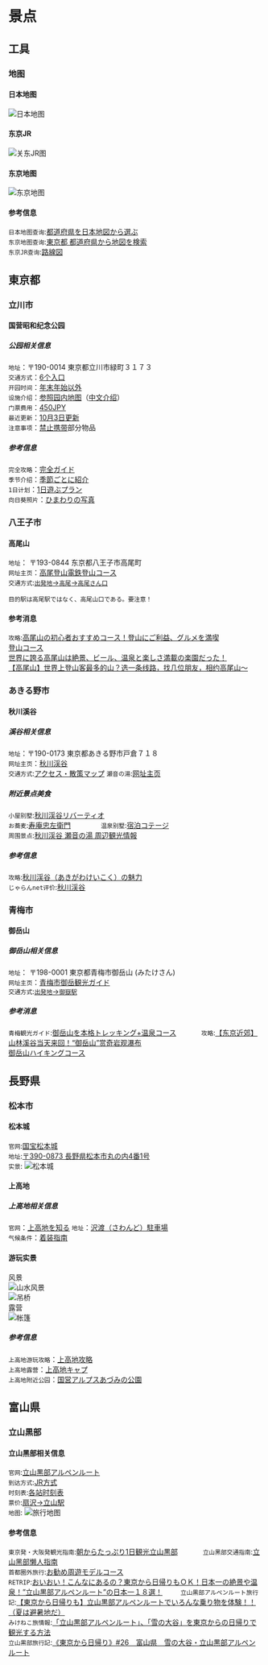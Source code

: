 # 景点
## 工具
### 地图
#### 日本地图   
![日本地图](assets/japan.png)   
#### 东京JR   
![关东JR图](assets/map_tokyo.jpg)   
#### 东京地图   
![东京地图](assets/tokyo.jpg)   
#### 参考信息
`日本地图查询`:[都道府県を日本地図から選ぶ](https://uub.jp/map/)      
`东京地图查询`:[東京都 都道府県から地図を検索](https://www.mapion.co.jp/map/admi13.html)    
`东京JR查询`:[路線図](https://www.jreast.co.jp/map/)    

## 東京都
### 立川市
#### 国营昭和纪念公园
##### 公园相关信息      
`地址`：〒190-0014 東京都立川市緑町３１７３     
`交通方式`：[6个入口]((https://www.showakinen-koen.jp/access/))     
`开园时间`：[年末年始以外](https://www.showakinen-koen.jp/guide/schedule/)      
`设施介绍`：[参照园内地图](https://www.showakinen-koen.jp/facility/)（[中文介绍](https://www.showakinen-koen.jp/zh/)）     
`门票费用`：[450JPY](https://www.showakinen-koen.jp/guide/price/)     
`最近更新`：[10月3日更新](https://www.showakinen-koen.jp/information/craft-event/)      
`注意事项`：[禁止携带](https://www.showakinen-koen.jp/guide/forbidden/)部分物品      

##### 参考信息
`完全攻略`：[完全ガイド](https://haveagood.holiday/articles/197)    
`季节介绍`：[季節ごとに紹介](https://aumo.jp/articles/46171)  
`1日计划`：[1日遊ぶプラン](https://play-life.jp/plans/18578)         
`向日葵照片`：[ひまわりの写真](https://www.himawaribatake.net/showakinenpark.php)      

### 八王子市
#### 高尾山
`地址`： 〒193-0844 东京都八王子市高尾町         
`网址主页`：[高尾登山電鉄登山コース](https://www.takaotozan.co.jp/course/)     
`交通方式`:[`出発地`→`高尾`→`高尾さん口`](https://www.takaotozan.co.jp/trafic/)　　
```
目的駅は高尾駅ではなく、高尾山口である。要注意！
```
#### 参考消息 　　　
`攻略`:[高尾山の初心者おすすめコース！登山にご利益、グルメを満喫](https://travel.rakuten.co.jp/mytrip/howto/takaosan-guide)                
[登山コース](https://mttakaomagazine.com/trails)   
[世界に誇る高尾山は絶景、ビール、温泉と楽しさ満載の楽園だった！](https://gurutabi.gnavi.co.jp/a/a_2063/)     
[【高尾山】世界上登山客最多的山？选一条线路，找几位朋友，相约高尾山～](https://matcha-jp.com/cn/1329)                       

### あきる野市
#### 秋川溪谷
##### 溪谷相关信息
`地址`：〒190-0173 東京都あきる野市戸倉７１８    
`网址主页`：[秋川渓谷](https://www.akirunokanko.com/)    
`交通方式`:[アクセス・散策マップ](https://www.akirunokanko.com/?cat=41)
`瀬音の湯`:[网址主页](http://www.seotonoyu.jp/)

##### 附近景点美食
`小屋别墅`:[秋川渓谷リバーティオ](https://www.rivertio.com/about/)     
`お蕎麦`:[寿庵忠左衛門](http://www.sumiya-men.com/?mode=f2)　　　　
`温泉别墅`:[宿泊コテージ](http://www.seotonoyu.jp/cottage/cottage-price/)    
`周围景点`:[秋川渓谷 瀬音の湯 周辺観光情報](http://www.seotonoyu.jp/sightseeing/)   

##### 参考信息
`攻略`:[秋川渓谷（あきがわけいこく）の魅力](http://www.city.akiruno.tokyo.jp/0000001850.html)    
`じゃらんnet评价`:[秋川渓谷](https://www.jalan.net/kankou/spt_13228ab2040116440/)

### 青梅市
#### 御岳山
##### 御岳山相关信息
`地址`： 〒198-0001 東京都青梅市御岳山  (みたけさん)      
`网址主页`：[青梅市御岳観光ガイド](https://www.ome-okutama.com/mitake/)     
`交通方式`:[`出発地`→`御嶽駅`](https://www.ome-okutama.com/mitake/access.html)

##### 参考消息
`青梅観光ガイド`:[御岳山を本格トレッキング+温泉コース](https://www.city.ome.tokyo.jp/site/omekanko/20258.html)   　　　
`攻略`:[【东京近郊】山林溪谷当天来回！“御岳山”赏奇岩观瀑布
](https://matcha-jp.com/cn/5469)             
[御岳山ハイキングコース](https://www.omekanko.gr.jp/course/mitake-mountain-hiking/)     


## 長野県
### 松本市
#### 松本城
`官网`:[国宝松本城](https://www.matsumoto-castle.jp/)   
`地址`:[〒390-0873 長野県松本市丸の内4番1号](https://www.matsumoto-castle.jp/access)   
`实景`:
![松本城](assets/matsumotojyou.jpg)   
#### 上高地
##### 上高地相关信息
`官网`：[上高地を知る](https://www.kamikochi.or.jp/)
`地址`：[沢渡（さわんど）駐車場](https://www.kamikochi.or.jp/access)   
`气候条件`：[着装指南](https://www.kamikochi.or.jp/learn/season)
#### 游玩实景
风景    
![山水风景](assets/kamikoti_river.jpg)        
![吊桥](assets/kamikoti_bridge.jpg)          
露营    
![帐篷](assets/kakikoti_camp.jpg)          
##### 参考信息
`上高地游玩攻略`：[上高地攻略](https://chubu.letsgojp.com/archives/412709/)    
`上高地露营`：[上高地キャプ](https://www.kamikochi.or.jp/enjoy/campsites)   
`上高地附近公园`：[国営アルプスあづみの公園](http://www.azumino-koen.jp/horigane_hotaka/)

## 富山県
### 立山黒部
#### 立山黑部相关信息
`官网`:[立山黒部アルペンルート](https://www.alpen-route.com/about/)          
`到达方式`:[JR方式](https://www.alpen-route.com/access_new/access/railways.html)          
`时刻表`:[各站时刻表](https://www.alpen-route.com/timetable/)                  
`票价`:[扇沢→立山駅](https://www.alpen-route.com/access_new/recommend-tickets/today.html)            
`地图`: ![旅行地图](assets/kurobe.png)           

#### 参考信息
`東京発・大阪発観光指南`:[朝からたっぷり1日観光立山黒部](https://travel.willer.co.jp/tour/campaign/tateyama/)            　　　
`立山黑部交通指南`:[立山黑部懒人指南](https://lazyjapan.com/regions/tateyama/transport/)                
`首都圈外旅行`:[お勧め周遊モデルコース](https://www.alpen-route.com/city/tokyo.php)           
`RETRIP`:[おいおい！こんなにあるの？東京から日帰りもＯＫ！日本一の絶景や温泉！”立山黒部アルペンルート”の日本一１８選！](https://rtrp.jp/articles/92115/)                　　
`立山黒部アルペンルート旅行記`:[【東京から日帰りも】立山黒部アルペンルートでいろんな乗り物を体験！！（夏は避暑地だ）](https://wnkhs.net/2019/08/tateyama-kurobe-alpen-route/)           
`みけねこ旅情報`:[「立山黒部アルペンルート」、「雪の大谷」を東京からの日帰りで観光する方法](https://mikeneko.site/post-1630/)            
`立山黒部旅行記`:[《東京から日帰り》#26　富山県　雪の大谷・立山黒部アルペンルート](https://4travel.jp/travelogue/11006458)              

